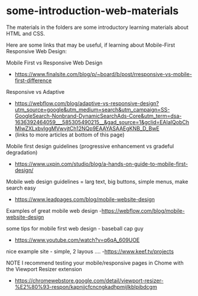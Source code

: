 # some-introduction-web-materials

The materials in the folders are some introductory learning materials about HTML and CSS.


Here are some links that may be useful, if learning about Mobile-First Responsive Web Design:

Mobile First vs Responsive Web Design
- https://www.finalsite.com/blog/p/~board/b/post/rresponsive-vs-mobile-first-difference

Responsive vs Adaptive
- https://webflow.com/blog/adaptive-vs-responsive-design?utm_source=google&utm_medium=search&utm_campaign=SS-GoogleSearch-Nonbrand-DynamicSearchAds-Core&utm_term=dsa-1636392464059___585305490215__&gad_source=1&gclid=EAIaIQobChMIwZXLxbvIggMVwvjtCh12NQp9EAAYASAAEgKNB_D_BwE
- (links to more articles at bottom of this page)

Mobile first design guidelines (progressive enhancement vs gradeful degradation)
- https://www.uxpin.com/studio/blog/a-hands-on-guide-to-mobile-first-design/

Mobile web design guidelines = larg text, big buttons, simple menus, make search easy
- https://www.leadpages.com/blog/mobile-website-design

Examples of great mobile web design
-https://webflow.com/blog/mobile-website-design


some tips for mobile first web design -  baseball cap guy
- https://www.youtube.com/watch?v=q6qA_609UOE

nice example site - simple, 2 layous ....
-https://www.keef.tv/projects


NOTE
I recommend testing your mobile/responsive pages in Chome with the Viewport Resizer extension
- https://chromewebstore.google.com/detail/viewport-resizer-%E2%80%93-respon/kapnjjcfcncngkadhpmijlkblpibdcgm

